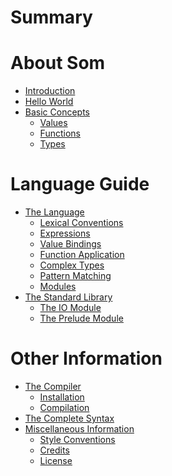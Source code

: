 # Summary

# About Som

- [Introduction](introduction.md)
- [Hello World](hello_world.md)
- [Basic Concepts]()
	- [Values]()
	- [Functions]()
	- [Types]()

# Language Guide

- [The Language]()
	- [Lexical Conventions]()
	- [Expressions]()
	- [Value Bindings]()
	- [Function Application]()
	- [Complex Types]()
	- [Pattern Matching]()
	- [Modules]()
- [The Standard Library](stdlib/stdlib.md)
	- [The IO Module](stdlib/io.md)
	- [The Prelude Module](stdlib/prelude.md)

# Other Information

- [The Compiler]()
	- [Installation]()
	- [Compilation]()
- [The Complete Syntax](syntax.md)
- [Miscellaneous Information]()
	- [Style Conventions]()
	- [Credits]()
	- [License](misc_info/license.md)
